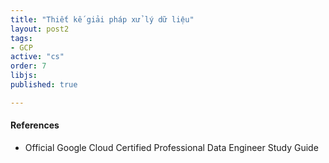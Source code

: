 ```yaml
---
title: "Thiết kế giải pháp xử lý dữ liệu"
layout: post2
tags:
- GCP
active: "cs"
order: 7
libjs: 
published: true

---
```

<script>
   
var data1 = 
{"nodeData":{"id":"root","topic":"Thiết kế giải pháp xử lý dữ liệu","root":true,"children":[{"topic":"Thiết kế cơ sở hạ tầng","id":"5b8736fed0358e01","direction":0,"expanded":true,"children":[{"topic":"Chọn cơ sở hạ tầng","id":"5b873cd0423d20dd","expanded":true,"children":[{"topic":"Compute Engine\n","id":"5b87afec322daea0"},{"topic":"Kubernetes Engine","id":"5b87bd8d3a86da55"},{"topic":"App Engine \n","id":"5b87e5d4bf5f1a2f"},{"topic":"Cloud Functions\n","id":"5b8802653540fe01"}]},{"topic":"Cân nhắc","id":"5b88e56fa9da3ce7","expanded":true,"children":[{"topic":"Tính sẵn có","id":"5b88ee1c2a0f400d"},{"topic":"Độ tin cậy","id":"5b88f0dfa04e98c7"},{"topic":"Khả năng mở rộng","id":"5b88f320afe6452b"}]},{"topic":"Hybrid Cloud and Edge Computing","id":"5b88fa352f668161"}]},{"topic":"Thiết kế <br> xử lý phân tán","id":"5b89059a22c655e4","direction":1,"expanded":true,"children":[{"topic":"Distributed Processing: <br>Messaging","id":"5b8909beabe32b2c","expanded":true,"children":[{"topic":"Message Brokers\n","id":"5b891466aa8f1c6a","show":"Môi giới thông điệp là các dịch vụ cung cấp ba <br> loại chức năng: xác thực thông điệp, chuyển <br> đổi thông điệp và định tuyến."},{"topic":"Message Queues","id":"5b893f30aabf59a8","show":"Hàng đợi tin nhắn được sử dụng để kích hoạt giao <br> tiếp không đồng bộ giữa các quá trình. "},{"topic":"Event Processing Models\n","id":"5b895ddaa8c14ed1","show":"Cần có cơ xử lý các sự kiện tin nhắn. Ví dụ: một <br> số tin nhắn có thể bị trì hoãn và không được gửi..."}]},{"topic":"Distributed Processing:<br> Services","id":"5b890e4ea47989ba","expanded":true,"children":[{"topic":"Service-Oriented Architectures\n","id":"5b89db2d00055284","show":"Các dịch vụ là độc lập và không cần biết bất cứ <br> điều gì về các dịch vụ khác ngoại trừ đủ để <br> chuyển tin nhắn."},{"topic":"Microservices","id":"5b89eac19c885468","show":"Microservices được thiết kế để triển khai kết hợp <br> với nhau triển khai một tính năng."},{"topic":"Serverless Functions\n","id":"5b89fcc498f620c8","show":"Với các chức năng không có máy chủ, mã triển khai <br> một chức năng có thể được triển khai trên <br> PaaS, chẳng hạn như Google Cloud Functions, <br> mà không cần phải định cấu hình containers."}]}]},{"topic":"Di chuyển Kho dữ liệu","id":"5b8a8963141b6de0","direction":0,"expanded":true,"children":[{"topic":"Đánh giá hiện trạng<br> của kho dữ liệu","id":"5b8a933b00822618","expanded":true,"children":[{"topic":"Yêu cầu kỹ thuật","id":"5b8aa46b871a8cc2"},{"topic":"Lợi ích kinh doanh","id":"5b8aa7540c4a723e"}]},{"topic":"Thiết kế trạng thái tương lai","id":"5b8a961e003af669"},{"topic":"Di chuyển dữ liệu, <br> kiểm soát truy cập <br>vào đám mây","id":"5b8a9cb10279e705","expanded":true,"children":[{"topic":"Khai thác các cơ hội hiện tại","id":"5b8ad305875b3758","show":"Khai thác các cơ hội hiện tại tập trung vào các <br> \ntrường hợp sử dụng chứng minh giá trị kinh doanh rõ ràng."},{"topic":"Di chuyển dữ liệu đã phân tích trước tiên","id":"5b8ae82d78d481a7","show":"Thường là dữ liệu ưu tiên việc đọc"},{"topic":"Tập trung vào trải nghiệm người dùng","id":"5b8b045a751f56d5"},{"topic":"Ưu tiên các trường hợp sử dụng rủi ro thấp","id":"5b8b07af08f2986a"}]},{"topic":"Kiểm tra kho dữ liệu sau khi di chuyển","id":"5b8a9eee044e1b2c"}]},{"topic":"Giám sát tài nguyên xử lý","id":"5b8cd30aea1c5e48","direction":1,"expanded":true,"children":[{"topic":"Stackdriver Monitoring\n","id":"5b8cd6bedafb844b","show":"Giám sát Stackdriver thu thập các số liệu về hiệu<br> suất của các ứng dụng và tài nguyên cơ sở hạ tầng."},{"topic":"Stackdriver Logging\n","id":"5b8cddc05f91c6be","show":"Stackdriver Logging là một dịch vụ được sử dụng để<br> lưu trữ và tìm kiếm dữ liệu nhật ký về các<br> sự kiện trong cơ sở hạ tầng và ứng dụng."},{"topic":"Stackdriver Trace\n","id":"5b8ce4ad5c532512","show":"Stackdriver Trace là một hệ thống theo dõi phân <br> tán được thiết kế để thu thập dữ liệu về thời<br> gian xử lý các yêu cầu đến Services."}]},{"topic":"Bảo mật và tuân thủ <br> pháp luật","id":"5b8e96785310b427","direction":0,"expanded":true,"children":[{"topic":"Quản lý danh tính và quyền truy cập","id":"5b8e9f3941a204b9"},{"topic":"Bảo mật dữ liệu, <br> bao gồm mã hóa <br>và quản lý khóa","id":"5b8ea5334efb7258"},{"topic":"Data Loss Prevention","id":"5b8f0519b87ac70e"},{"topic":"Tuân thủ pháp luật","id":"5b8f09f131940a2e"}]},{"topic":"Ngoài ra dữ liệu có<br> thể được vận <br>hành theo một số cách","id":"5b92afdd70744333","direction":1,"expanded":true,"children":[{"topic":"Cataloged","id":"5b92d038ff80c01c","show":"GCP Data Catalog"},{"topic":"Preprocessed ","id":"5b92dbe1f5072255","show":"GCP Dataprep"},{"topic":"Visualized","id":"5b92de97e1ba2ad6","show":"GCP  Data Studio"},{"topic":"Explored","id":"5b92e3bbe6a83384","show":"Cloud Datalab"}]}],"expanded":true,"tags":[]},"linkData":{}}
</script>

#### References
- Official Google Cloud Certified Professional Data Engineer Study Guide



